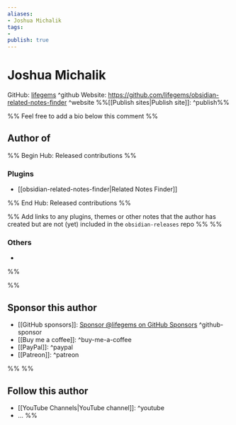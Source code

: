 ```yaml
---
aliases:
- Joshua Michalik
tags: 
- 
publish: true
---
```


# Joshua Michalik

GitHub: [lifegems](https://github.com/lifegems/) ^github
Website: <https://github.com/lifegems/obsidian-related-notes-finder> ^website
%%[[Publish sites|Publish site]]: ^publish%%

%% Feel free to add a bio below this comment %%


## Author of

%% Begin Hub: Released contributions %%
### Plugins
- [[obsidian-related-notes-finder|Related Notes Finder]]

%% End Hub: Released contributions %%

%% Add links to any plugins, themes or other notes that the author has created but are not (yet) included in the `obsidian-releases` repo %%
%%
### Others 

- 
%%

%%
## Sponsor this author

- [[GitHub sponsors]]: [Sponsor @lifegems on GitHub Sponsors](https://github.com/sponsors/lifegems) ^github-sponsor
- [[Buy me a coffee]]: ^buy-me-a-coffee
- [[PayPal]]: ^paypal
- [[Patreon]]: ^patreon

%%
%%
## Follow this author

- [[YouTube Channels|YouTube channel]]: ^youtube
- ...
%%